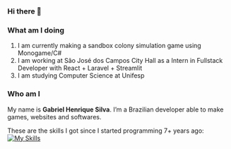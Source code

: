 ### Hi there 👋

### What am I doing
1. I am currently making a sandbox colony simulation game using Monogame/C#
2. I am working at São José dos Campos City Hall as a Intern in Fullstack Developer with React + Laravel + Streamlit
3. I am studying Computer Science at Unifesp

### Who am I
My name is **Gabriel Henrique Silva**.
I’m a Brazilian developer able to make games, websites and softwares.

These are the skills I got since I started programming 7+ years ago:
[![My Skills](https://skillicons.dev/icons?i=py,java,cs,golang,js,ts,php,react,laravel,mysql,sqlite,unity,godot,dotnet,c,cpp,lua,bash,cmake,gradle,bots,flask,firebase,ruby&perline=8)](https://skillicons.dev)

